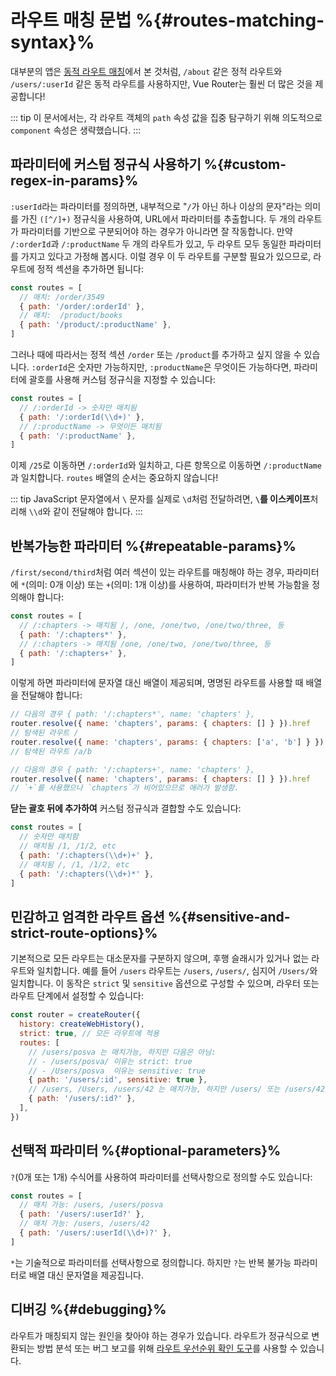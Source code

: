 # 라우트 매칭 문법 %{#routes-matching-syntax}%

<VueSchoolLink
href="https://vueschool.io/lessons/vue-router-4-advanced-routes-matching-syntax"
title="Learn how to use advanced route routes' matching syntax"
/>

대부분의 앱은 [동적 라우트 매칭](dynamic-matching.md)에서 본 것처럼, `/about` 같은 정적 라우트와 `/users/:userId` 같은 동적 라우트를 사용하지만, Vue Router는 훨씬 더 많은 것을 제공합니다!

::: tip
이 문서에서는, 각 라우트 객체의 `path` 속성 값을 집중 탐구하기 위해 의도적으로 `component` 속성은 생략했습니다.
:::

## 파라미터에 커스텀 정규식 사용하기 %{#custom-regex-in-params}%

`:userId`라는 파라미터를 정의하면, 내부적으로 "`/`가 아닌 하나 이상의 문자"라는 의미를 가진 `([^/]+)` 정규식을 사용하여, URL에서 파라미터를 추출합니다. 두 개의 라우트가 파라미터를 기반으로 구분되어야 하는 경우가 아니라면 잘 작동합니다. 만약 `/:orderId`과 `/:productName` 두 개의 라우트가 있고, 두 라우트 모두 동일한 파라미터를 가지고 있다고 가정해 봅시다. 이럴 경우 이 두 라우트를 구분할 필요가 있으므로, 라우트에 정적 섹션을 추가하면 됩니다:

```js
const routes = [
  // 매치: /order/3549
  { path: '/order/:orderId' },
  // 매치:  /product/books
  { path: '/product/:productName' },
]
```

그러나 때에 따라서는 정적 섹션 `/order` 또는 `/product`를 추가하고 싶지 않을 수 있습니다. `:orderId`은 숫자만 가능하지만, `:productName`은 무엇이든 가능하다면, 파라미터에 괄호를 사용해 커스텀 정규식을 지정할 수 있습니다:

```js
const routes = [
  // /:orderId -> 숫자만 매치됨
  { path: '/:orderId(\\d+)' },
  // /:productName -> 무엇이든 매치됨
  { path: '/:productName' },
]
```

이제 `/25`로 이동하면 `/:orderId`와 일치하고, 다른 항목으로 이동하면 `/:productName`과 일치합니다. `routes` 배열의 순서는 중요하지 않습니다!

::: tip
JavaScript 문자열에서 `\` 문자를 실제로 `\d`처럼 전달하려면, **`\`를 이스케이프**처리해 `\\d`와 같이 전달해야 합니다.
:::

## 반복가능한 파라미터 %{#repeatable-params}%

`/first/second/third`처럼 여러 섹션이 있는 라우트를 매칭해야 하는 경우, 파라미터에 `*`(의미: 0개 이상) 또는 `+`(의미: 1개 이상)를 사용하여, 파라미터가 반복 가능함을 정의해야 합니다:

```js
const routes = [
  // /:chapters -> 매치됨 /, /one, /one/two, /one/two/three, 등
  { path: '/:chapters*' },
  // /:chapters -> 매치됨 /one, /one/two, /one/two/three, 등
  { path: '/:chapters+' },
]
```

이렇게 하면 파라미터에 문자열 대신 배열이 제공되며, 명명된 라우트를 사용할 때 배열을 전달해야 합니다:

```js
// 다음의 경우 { path: '/:chapters*', name: 'chapters' },
router.resolve({ name: 'chapters', params: { chapters: [] } }).href
// 탐색된 라우트 /
router.resolve({ name: 'chapters', params: { chapters: ['a', 'b'] } }).href
// 탐색된 라우트 /a/b

// 다음의 경우 { path: '/:chapters+', name: 'chapters' },
router.resolve({ name: 'chapters', params: { chapters: [] } }).href
// `+`를 사용했으나 `chapters`가 비어있으므로 애러가 발생함.
```

**닫는 괄호 뒤에 추가하여** 커스텀 정규식과 결합할 수도 있습니다:

```js
const routes = [
  // 숫자만 매치함
  // 매치됨 /1, /1/2, etc
  { path: '/:chapters(\\d+)+' },
  // 매치됨 /, /1, /1/2, etc
  { path: '/:chapters(\\d+)*' },
]
```

## 민감하고 엄격한 라우트 옵션 %{#sensitive-and-strict-route-options}%

기본적으로 모든 라우트는 대소문자를 구분하지 않으며, 후행 슬래시가 있거나 없는 라우트와 일치합니다. 예를 들어 `/users` 라우트는 `/users`, `/users/`, 심지어 `/Users/`와 일치합니다. 이 동작은 `strict` 및 `sensitive` 옵션으로 구성할 수 있으며, 라우터 또는 라우트 단계에서 설정할 수 있습니다:

```js
const router = createRouter({
  history: createWebHistory(),
  strict: true, // 모든 라우트에 적용
  routes: [
    // /users/posva 는 매치가능, 하지만 다음은 아님:
    // - /users/posva/ 이유는 strict: true
    // - /Users/posva  이유는 sensitive: true
    { path: '/users/:id', sensitive: true },
    // /users, /Users, /users/42 는 매치가능, 하지만 /users/ 또는 /users/42/ 는 아님
    { path: '/users/:id?' },
  ],
})
```

## 선택적 파라미터 %{#optional-parameters}%

`?`(0개 또는 1개) 수식어를 사용하여 파라미터를 선택사항으로 정의할 수도 있습니다:

```js
const routes = [
  // 매치 가능: /users, /users/posva
  { path: '/users/:userId?' },
  // 매치 가능: /users, /users/42
  { path: '/users/:userId(\\d+)?' },
]
```

`*`는 기술적으로 파라미터를 선택사항으로 정의합니다. 하지만 `?`는 반복 불가능 파라미터로 배열 대신 문자열을 제공집니다.

## 디버깅 %{#debugging}%

라우트가 매칭되지 않는 원인을 찾아야 하는 경우가 있습니다. 라우트가 정규식으로 변환되는 방법 분석 또는 버그 보고를 위해 [라우트 우선순위 확인 도구](https://paths.esm.dev/?p=AAMeJSyAwR4UbFDAFxAcAGAIJXMAAA..#)를 사용할 수 있습니다.
